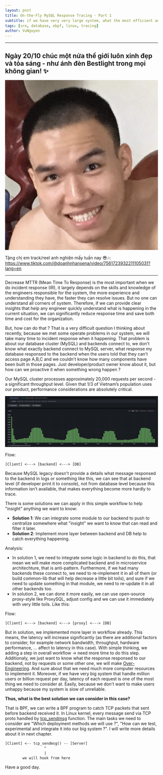 ```yaml
---
layout: post
title: On-the-Fly MySQL Response Tracing - Part 1
subtitle: if we have very very large system, what the most efficient and performance way we can use to tracing what we want ?
tags: [sre, database, ebpf, linux, tracing]
author: VuNguyen
---
```


---

## Ngày 20/10 chúc một nửa thế giới luôn xinh đẹp và tỏa sáng - như ánh đèn Bestlight trong mọi không gian! ✨

![ktvu](/assets/img/vunv.jpg)

Tặng chị em track/reel anh nghiện mấy tuần nay 😎🎶: https://www.tiktok.com/@doanhnhansena/video/7561723932211105031?lang=en 

---

Decrease MTTR (Mean Time To Response) is the most important when we do incident response (IR), it largely depends on the skills and knowledge of the engineers responsible for the system, the more experience and understanding they have, the faster they can resolve issues. But no one can understand all corners of system. Therefore, if we can provide clear insights that help any engineer quickly understand what is happening in the current situation, we can significantly reduce response time and save both time and cost for the organization.

But, how can do that ? That is a very difficult question I thinking about recently, because we met some operate problems in our system, we will take many time to incident response when it happening. That problem is about our database cluster (MySQL) and backends connect to, we don't know what exactly backend connect to MySQL server, what response my database responsed to the backend when the users told that they can't access page A,B,C and we couldn't know how many components have been built in those pages. Just developer/product owner know about it, but how can we proactive it when something wrong happen ?

Our MySQL cluster processes approximately 20,000 requests per second - a significant throughput level. Given that 1/3 of Vietnam’s population uses our product, performance considerations are absolutely critical.

![MySQL throughput](/assets/img/mysql-grafana-res.png)

Flow:

```text
[Client] <---> [backend] <---> [DB]
```

Because MySQL legacy doesn't provide a details what message responsed to the backend in logs or something like this, we can see that at backend level (if developer print it to console), not from database level because this information isn’t available, that makes everything become more hardly to trace.

There is some solutions we can apply in this simple workflow to help "insight" anything we want to know:

- **Solution 1**: We can integrate some module to our backend to push to centralize somewhere what "insight" we want to know that can read and filter it later.
- **Solution 2**: Implement more layer between backend and DB help to catch everything happening.

Analysis:
- In solution 1, we need to integrate some logic in backend to do this, that mean we will make more complicated backend and in microservice architechture, that is anti-pattern. Furthermore, if we had many backends these connect to, we need to re-implement it in all of them (or build common-lib that will help decrease a little bit toils), and sure if we need to update something in that module, we need to re-update it in all other backends too.
- In solution 2, we can done it more easily, we can use open-source proxy-style like ProxySQL, adjust config and we can use it immediately with very little toils. Like this:

Flow:

```text
[Client] <---> [backend] <---> [proxy] <---> [DB]
```
But in solution, we implemented more layer in workflow already. This means, the latency will increase significantly (as there are additional factors to consider, for example network bandwidth, throughput, hardware performance, ... affect to latency in this case). With simple thinking, we adding a step in overall workflow -> need more time to do this step. Additionaly, we just want to know what the response responsed to our backend, not by requests or some other one, we will make [Over-Engineering](https://en.wikipedia.org/wiki/Overengineering). And sure about that we need much more computer resources to implement it.
Moreover, if we have very big system that handle million users or billion request per day, latency of each request is one of the most thing we need to consider at. Easily, because we don't want to make users unhappy because my system is slow of unreliable.

**Thus, what is the best solution we can consider in this case?**

That is BPF, we can write a BPF program to catch TCP packets that sent before backend received it. In Linux kernel, every message send via TCP proto handled by [tcp_sendmsg](https://elixir.bootlin.com/linux/v6.17.3/source/include/net/tcp.h#L333) function. The main tasks we need to consider are "Which deployment methods we will use ?", "How can we test, experimental and integrate it into our big system ?". I will write more details about it in next chapter.


```
[Client] <-- tcp_sendmsg() -- [Server]
                  ^
                  |
        we will hook from here
```

Have a good day.

